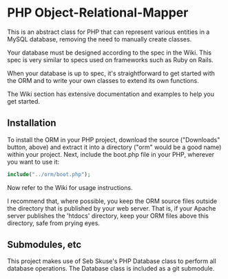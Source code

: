 # PHP Object-Relational-Mapper

This is an abstract class for PHP that can represent various entities in a MySQL database, removing the need to manually create classes.

Your database must be designed according to the spec in the Wiki. This spec is very similar to specs used on frameworks such as Ruby on Rails.

When your database is up to spec, it's straightforward to get started with the ORM and to write your own classes to extend its own functions.

The Wiki section has extensive documentation and examples to help you get started.

## Installation
To install the ORM in your PHP project, download the source ("Downloads" button, above) and extract it into a directory ("orm" would be a good name) within your project.
Next, include the boot.php file in your PHP, wherever you want to use it:
```php
include("../orm/boot.php");
```
Now refer to the Wiki for usage instructions.

I recommend that, where possible, you keep the ORM source files outside the directory that is published by your web server. That is, if your Apache server publishes the 'htdocs' directory, keep your ORM files above this directory, safe from prying eyes.

## Submodules, etc
This project makes use of Seb Skuse's PHP Database class to perform all database operations. The Database class is included as a git submodule.